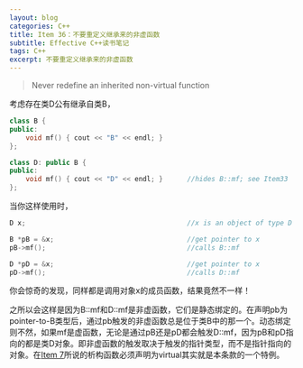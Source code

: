 ```yaml
---
layout: blog
categories: C++
title: Item 36：不要重定义继承来的非虚函数
subtitle: Effective C++读书笔记
tags: C++
excerpt: 不要重定义继承来的非虚函数
---
```


> Never redefine an inherited non-virtual function

考虑存在类D公有继承自类B，

```cpp
class B {
public:
    void mf() { cout << "B" << endl; }
};

class D: public B {
public:
    void mf() { cout << "D" << endl; }      //hides B::mf; see Item33
};
```

当你这样使用时，

```cpp
D x;                                        //x is an object of type D

B *pB = &x;                                 //get pointer to x
pB->mf();                                   //calls B::mf

D *pD = &x;                                 //get pointer to x
pD->mf();                                   //calls D::mf
```

你会惊奇的发现，同样都是调用对象x的成员函数，结果竟然不一样！

之所以会这样是因为B::mf和D::mf是非虚函数，它们是静态绑定的。在声明pb为pointer-to-B类型后，通过pb触发的非虚函数总是位于类B中的那一个。动态绑定则不然，如果mf是虚函数，无论是通过pB还是pD都会触发D::mf，因为pB和pD指向的都是类D对象。即非虚函数的触发取决于触发的指针类型，而不是指针指向的对象。在[Item 7](/2016/02/01/26/effective-7.html)所说的析构函数必须声明为virtual其实就是本条款的一个特例。
